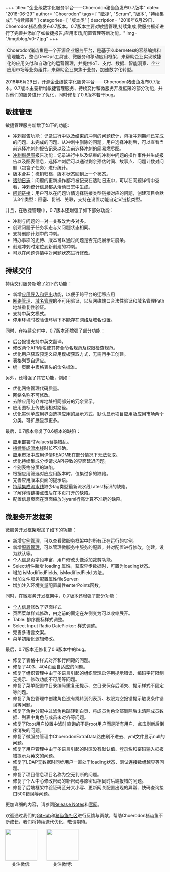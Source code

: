 +++
title= "企业级数字化服务平台——Choerodon猪齿鱼发布0.7版本"
date= "2018-06-29"
author= "Choerodon"
tags= [
    "敏捷",
    "Scrum",
    "版本",
    "持续集成",
    "持续部署"
]
categories= [
    "版本类"
]
description= "2018年6月29日，Choerodon猪齿鱼发布0.7版本。0.7版本主要对敏捷管理,持续集成,微服务框架进行了完善并添加了如敏捷报告,应用市场,配置管理等新功能。" 
img= "/img/blog/v0-7.jpg"
+++
<div style="background-color:#F7F7F7; margin-bottom:10px; padding: 0.27rem 0.313rem;border-radius: 0.08rem;">
Choerodon猪齿鱼是一个开源企业服务平台，是基于Kubernetes的容器编排和管理能力，整合DevOps工具链、微服务和移动应用框架，来帮助企业实现敏捷化的应用交付和自动化的运营管理，并提供IoT、支付、数据、智能洞察、企业应用市场等业务组件，来帮助企业聚焦于业务，加速数字化转型。
</div>

2018年6月29日，开源企业级数字化服务平台——Choerodon猪齿鱼发布0.7版本。0.7版本主要新增敏捷管理服务、持续交付和微服务开发框架的部分功能，并对他们的服务进行了优化，同时修复了0.6版本若干bug。

## 敏捷管理
敏捷管理服务新增了如下的功能:

- [冲刺报告](http://v0-7.choerodon.io/zh/docs/user-guide/agile/report/sprint/)功能：记录进行中以及结束的冲刺的问题统计，包括冲刺期间已完成的问题、未完成的问题、从冲刺中删除的问题，用户选择冲刺后，可以查看当前选择冲刺的报告记录以及当前选择冲刺的简易燃尽图。
- [冲刺燃尽图](http://v0-7.choerodon.io/zh/docs/user-guide/agile/report/burn-down/)报告功能：记录进行中以及结束的冲刺中问题的操作事件并生成报告以及图表信息，选择冲刺后可以通过剩余预估时间、故事点、问题计数对问题（包含子任务）进行统计。
- [版本合并](http://v0-7.choerodon.io/zh/docs/user-guide/agile/release/merge-version/)：撤销归档，版本状态回到上一个状态。
- [活动日志](http://v0-7.choerodon.io/zh/docs/user-guide/agile/issue/manage-issue/)：问题的更新操作都将被记录在活动日志中，可以在问题详情中查看，冲刺统计信息都从活动日志中生成。
- [问题链接](http://v0-7.choerodon.io/zh/docs/user-guide/agile/setup/issue-link/)：用户可以在问题详情选择链接类型链接对应的问题，创建项目会默认3个类型：阻塞、复制、关联，支持在设置功能自定义链接类型。

并且，在敏捷管理中，0.7版本还增强了如下部分功能：

- 冲刺与问题的一对一关系改为多对多。
- 创建问题子任务状态与父问题状态相同。
- 支持删除计划中的冲刺。
- 待办事项的史诗、版本可以通过问题是否完成展示进度条。
- 创建冲刺时定位到新创建的冲刺。
- 可以在问题详情中对问题状态进行修改。

## 持续交付
持续交付服务新增了如下的功能：

- 新增[应用导入和导出](http://v0-7.choerodon.io/zh/docs/user-guide/application-market/application-market/)功能，以便于跨平台的迁移应用
- [网络管理](http://v0-6.choerodon.io/zh/docs/user-guide/deployment-pipeline/service/)、[域名管理](http://v0-7.choerodon.io/zh/docs/user-guide/deployment-pipeline/ingress/)的不可用验证，以及网络端口合法性验证和域名管理Path地址重复性验证。
- 支持中英文模式。
- 停用环境时校验该环境下不能存在网络及域名设置。

同时，在持续交付中，0.7版本还增强了部分功能：

- 后台报错支持中英文翻译。
- 修改两个API命名使其符合命名规范及权限检查规范。
- 优化用户获取预定义应用模板获取方式，无需再手工创建。
- 表格列宽自适应。
- 统一页面中表格表头的命名标准。

另外，还增强了其它功能，例如：

- 优化网络管理代码质量。
- 网络名称不可修改。
- 去除应用的仓库地址相同部分的冗余显示。
- 应用图标上传使用相对路径。
- 优化实例单应用界面选择应用的展示方式，默认显示项目应用及应用市场两个分类，可扩展显示更多。

最后，0.7版本修复了0.6版本的缺陷：

- [应用部署](http://v0-7.choerodon.io/zh/docs/user-guide/deployment-pipeline/application-deployment/)时Values替换错乱。
- [持续集成流水线](http://v0-7.choerodon.io/zh/docs/user-guide/development-pipeline/continuous-integration/)时长不准确。
- [应用市场](http://v0-7.choerodon.io/zh/docs/user-guide/application-market/application-market/)中应用详情README在部分情况下无法获取。
- 优化持续集成分步请求API导致的界面延迟问题。
- 个别表格分页的缺陷。
- 根据应用筛选对应应用版本时，值集过多的缺陷。
- 完善应用版本页面的提示语。
- [持续集成流水线](http://v0-7.choerodon.io/zh/docs/user-guide/development-pipeline/)缺少tag类型最新流水线Latest标识的缺陷。
- 了解详情链接点击后在本页打开的缺陷。
- 配置信息页面在页面缩放时yaml行高计算不准确的缺陷。

## 微服务开发框架
微服务开发框架增加了如下的功能：

- 新增[实例管理](http://v0-7.choerodon.io/zh/docs/user-guide/system-configuration/microservice-management/instance/)，可以查看微服务框架中的所有正在运行的实例。
- 新增[配置管理](http://v0-7.choerodon.io/zh/docs/user-guide/system-configuration/microservice-management/config/)，可以管理微服务中服务的配置，并对配置进行修改，创建，设为默认等。
- 个人信息页字段丰富，用户修改头像添加裁剪功能。
- Select组件新增 loading 属性，获取异步数据时，可置为loading状态。
- 增加 isModifiedFields, isModifiedField 方法。
- 增加文件服务配置属性fileServer。
- 增加注入环境变量配置属性enterPoints函数。

同时，在微服务开发框架中，0.7版本还增强了部分功能：

- [个人信息](http://v0-7.choerodon.io/zh/docs/user-guide/system-configuration/person/information/)修改了界面样式
- 页面菜单样式修改，由之前的固定在左侧变为可以收缩展开。
- Table: 排序图标样式调整。
- Select Input Radio DatePicker: 样式调整。
- 完善多语言文案。
- 菜单初始化逻辑修改。

最后，0.7版本还修复了0.6版本中的bug。

- 修复了表格中样式对齐和行间距的问题。
- 修复了403、404页面自适应的问题。
- 修复了组织管理中由于多语言引起的组织管理启停用提示错误、编码字符限制无提示、修改功能不可用等问题。
- 修复了菜单配置中目录编码重复无提示、空目录保存后消失、提示样式不固定等问题。
- 修复了角色管理中创建角色没有跳转到列表页、权限为空报错提示触发条件错误等问题。
- 修复了角色分配中过滤角色跳转到白页、将成员角色全部删除后未清除成员数据、列表中角色与成员未对齐等问题。
- 修复了Root用户设置中滤时查询的不是root用户而是所有用户、点击刷新后倒序消失的问题。
- 修复了微服务管理中ChoerodonExtraData路由刷不进去、yml文件显示null的问题。
- 修复了用户管理中由于多语言引起的时区没有默认值、登录名和密码输入框报错提示为英文的问题。
- 修复了LDAP无数据时同步用户一直处于loading状态、测试连接数组越界等问题。
- 修复了项目信息项目名称为空无判断的问题。
- 修复了个人中心修改密码的新密码与原密码相同时后端报错的问题。
- 修复了后端框架中验证码区分大小写、更新网关配置出现的异常、快码查询接口500错误等问题。

更加详细的内容，请参阅[Release Notes](https://github.com/choerodon/choerodon/blob/master/changelogs/CHANGELOG_v0.7.0_zh.md)和[官网](http://v0-7.choerodon.io/zh/docs/release-notes/changelog_v0.7/)。

欢迎通过我们的[GitHub](https://github.com/choerodon)和[猪齿鱼社区](http://v0-7.choerodon.io/zh/community/)进行反馈与贡献，帮助Choerodon猪齿鱼不断成长，我们将持续迭代优化，敬请期待。

<div style="display:flex;flex-direction:row">
    <div style="display:flex;flex-direction: column; margin-right:30px">
    <img src="/img/footer/wechat-code.jpg" style="width:100px;height:100px">
    <div style="text-align:center">关注微信:</div>
    </div>
    <div style="display:flex;flex-direction: column;">
    <img src="/img/footer/sina-code.jpg" style="width:100px;height:100px">
    <div style="text-align:center">关注微博:</div>
    </div>
</div>